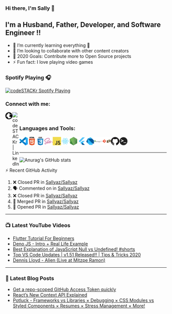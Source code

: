 ### Hi there, I'm Sally 👋

## I'm a Husband, Father, Developer, and Software Engineer !!

- 🌱 I’m currently learning everything 🤣
- 👯 I’m looking to collaborate with other content creators
- 🥅 2020 Goals: Contribute more to Open Source projects
- ⚡ Fun fact: I love playing video games

### Spotify Playing 🎧

[<img src="https://now-playing-codestackr.vercel.app/api/spotify-playing" alt="codeSTACKr Spotify Playing" width="350" />](https://open.spotify.com/track/45Egmo7icyopuzJN0oMEdk)

### Connect with me:

[<img align="left" alt="codeSTACKr.com" width="22px" src="https://raw.githubusercontent.com/iconic/open-iconic/master/svg/globe.svg" />][website]
[<img align="left" alt="codeSTACKr | LinkedIn" width="22px" src="https://cdn.jsdelivr.net/npm/simple-icons@v3/icons/linkedin.svg" />][linkedin]

<br />

### Languages and Tools:

[<img align="left" alt="Visual Studio Code" width="26px" src="https://raw.githubusercontent.com/github/explore/80688e429a7d4ef2fca1e82350fe8e3517d3494d/topics/visual-studio-code/visual-studio-code.png" />][webdevplaylist]
[<img align="left" alt="HTML5" width="26px" src="https://raw.githubusercontent.com/github/explore/80688e429a7d4ef2fca1e82350fe8e3517d3494d/topics/html/html.png" />][webdevplaylist]
[<img align="left" alt="CSS3" width="26px" src="https://raw.githubusercontent.com/github/explore/80688e429a7d4ef2fca1e82350fe8e3517d3494d/topics/css/css.png" />][cssplaylist]
[<img align="left" alt="Sass" width="26px" src="https://raw.githubusercontent.com/github/explore/80688e429a7d4ef2fca1e82350fe8e3517d3494d/topics/sass/sass.png" />][cssplaylist]
[<img align="left" alt="JavaScript" width="26px" src="https://raw.githubusercontent.com/github/explore/80688e429a7d4ef2fca1e82350fe8e3517d3494d/topics/javascript/javascript.png" />][jsplaylist]
[<img align="left" alt="React" width="26px" src="https://raw.githubusercontent.com/github/explore/80688e429a7d4ef2fca1e82350fe8e3517d3494d/topics/react/react.png" />][reactplaylist]
[<img align="left" alt="Node.js" width="26px" src="https://raw.githubusercontent.com/github/explore/80688e429a7d4ef2fca1e82350fe8e3517d3494d/topics/nodejs/nodejs.png" />][webdevplaylist]
[<img align="left" alt="Flutter" width="26px" src="https://raw.githubusercontent.com/github/explore/361e2821e2dea67711cde99c9c40ed357061cf27/topics/flutter/flutter.png" />][webdevplaylist]
[<img align="left" alt="Dart" width="26px" src="https://raw.githubusercontent.com/github/explore/80688e429a7d4ef2fca1e82350fe8e3517d3494d/topics/dart/dart.png" />][webdevplaylist]
[<img align="left" alt="MongoDB" width="26px" src="https://raw.githubusercontent.com/github/explore/80688e429a7d4ef2fca1e82350fe8e3517d3494d/topics/mongodb/mongodb.png" />][webdevplaylist]
[<img align="left" alt="Git" width="26px" src="https://raw.githubusercontent.com/github/explore/80688e429a7d4ef2fca1e82350fe8e3517d3494d/topics/git/git.png" />][webdevplaylist]
[<img align="left" alt="GitHub" width="26px" src="https://raw.githubusercontent.com/github/explore/78df643247d429f6cc873026c0622819ad797942/topics/github/github.png" />][webdevplaylist]
[<img align="left" alt="Terminal" width="26px" src="https://raw.githubusercontent.com/github/explore/80688e429a7d4ef2fca1e82350fe8e3517d3494d/topics/terminal/terminal.png" />][webdevplaylist]

<br />
<br />

---


![Anurag's GitHub stats](https://github-readme-stats.vercel.app/api?username=sallyaz&show_icons=true&theme=radical)

:zap: Recent GitHub Activity
  
<!--START_SECTION:activity-->
1. ❌ Closed PR in [Sallyaz/Sallyaz](https://github.com/sallyaz/Memories-App)
2. 🗣 Commented on in [Sallyaz/Sallyaz](https://github.com/codeSTACKr/codeSTACKr)
3. ❌ Closed PR in [Sallyaz/Sallyaz](https://github.com/sallyaz/e-commerce)
4. 🎉 Merged PR in [Sallyaz/Sallyaz](https://github.com/codeSTACKr/codeSTACKr)
5. 💪 Opened PR in [Sallyaz/Sallyaz](https://github.com/rabashani/smart-athletes)
<!--END_SECTION:activity-->

---

### 📺 Latest YouTube Videos

<!-- YOUTUBE:START -->

- [Flutter Tutorial For Beginners](https://www.youtube.com/watch?v=LeTgMYlGVrM&t=16s&ab_channel=TechWithTim)
- [Deno JS - Intro + Real Life Example](https://www.youtube.com/watch?v=Y-SIhZwbuLo&ab_channel=JavaScriptMastery)
- [Best Explanation of JavaScript Null vs Undefined! #shorts](https://www.youtube.com/watch?v=fCGswW7fruY)
- [Top VS Code Updates | v1.51 Released!! | Tips & Tricks 2020](https://www.youtube.com/watch?v=Vt7omOyyjrc)
- [Dennis Lloyd - Alien (Live at Mitzpe Ramon)](https://www.youtube.com/watch?v=tyHdtifvQz8&ab_channel=DennisLloydVEVO)
<!-- YOUTUBE:END -->

---

### 📕 Latest Blog Posts

<!-- BLOG-POST-LIST:START -->

- [Get a repo-scoped GitHub Access Token quickly](https://wesbos.com/scoped-github-access-token/)
- [React’s New Context API Explained](https://wesbos.com/react-context/)
- [Potluck - Frameworks vs Libraries × Debugging × CSS Modules vs Styled Components × Resumes × Stress Management × More!](https://syntax.fm/show/304/potluck-frameworks-vs-libraries-debugging-css-modules-vs-styled-components-resumes-stress-management-more)
<!-- BLOG-POST-LIST:END -->




[website]: https://app.netlify.com/sites/sally-portfolio/overview
[linkedin]: https://www.linkedin.com/in/sally-azulay/
[webdevplaylist]: https://www.youtube.com/playlist?list=PLkwxH9e_vrAJ0WbEsFA9W3I1W-g_BTsbt
[jsplaylist]: https://www.youtube.com/playlist?list=PLkwxH9e_vrALRJKu7wfXby3MKeflhTu6B
[cssplaylist]: https://www.youtube.com/playlist?list=PLkwxH9e_vrALSdvZuEh6gqQdmDoDIoqz4
[reactplaylist]: https://www.youtube.com/playlist?list=PLkwxH9e_vrAK4TdffpxKY3QGyHCpxFcQ0

